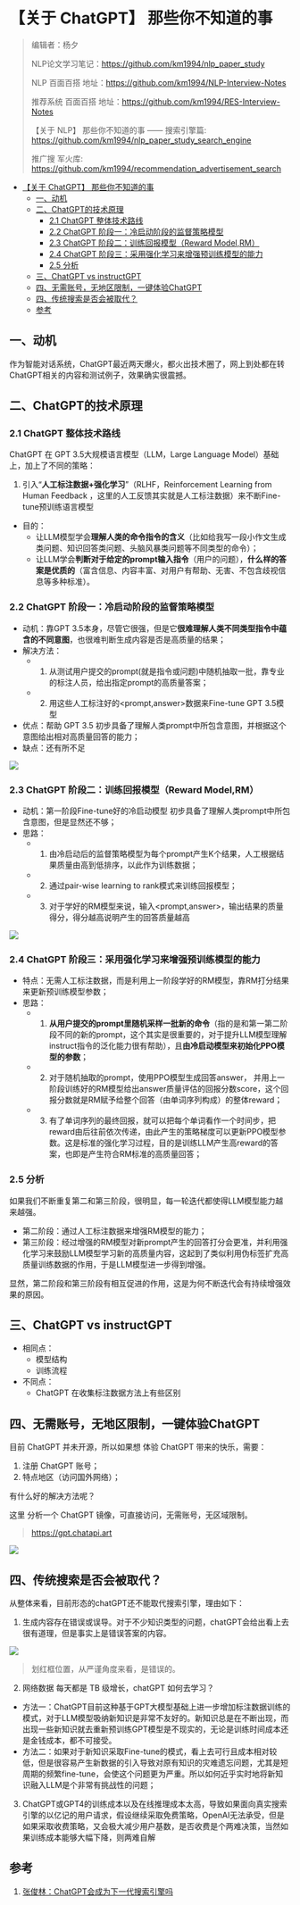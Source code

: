 # 【关于 ChatGPT】 那些你不知道的事

> 编辑者：杨夕
> 
> NLP论文学习笔记：https://github.com/km1994/nlp_paper_study
> 
> NLP 百面百搭 地址：https://github.com/km1994/NLP-Interview-Notes
> 
> 推荐系统 百面百搭 地址：https://github.com/km1994/RES-Interview-Notes
> 
> 【关于 NLP】 那些你不知道的事 —— 搜索引擎篇: https://github.com/km1994/nlp_paper_study_search_engine
> 
> 推广搜 军火库: https://github.com/km1994/recommendation_advertisement_search


- [【关于 ChatGPT】 那些你不知道的事](#关于-chatgpt-那些你不知道的事)
  - [一、动机](#一动机)
  - [二、ChatGPT的技术原理](#二chatgpt的技术原理)
    - [2.1 ChatGPT 整体技术路线](#21-chatgpt-整体技术路线)
    - [2.2 ChatGPT 阶段一：冷启动阶段的监督策略模型](#22-chatgpt-阶段一冷启动阶段的监督策略模型)
    - [2.3 ChatGPT 阶段二：训练回报模型（Reward Model,RM）](#23-chatgpt-阶段二训练回报模型reward-modelrm)
    - [2.4 ChatGPT 阶段三：采用强化学习来增强预训练模型的能力](#24-chatgpt-阶段三采用强化学习来增强预训练模型的能力)
    - [2.5 分析](#25-分析)
  - [三、ChatGPT vs instructGPT](#三chatgpt-vs-instructgpt)
  - [四、无需账号，无地区限制，一键体验ChatGPT](#四无需账号无地区限制一键体验chatgpt)
  - [四、传统搜索是否会被取代？](#四传统搜索是否会被取代)
  - [参考](#参考)

## 一、动机

作为智能对话系统，ChatGPT最近两天爆火，都火出技术圈了，网上到处都在转ChatGPT相关的内容和测试例子，效果确实很震撼。

## 二、ChatGPT的技术原理

### 2.1 ChatGPT 整体技术路线

ChatGPT 在 GPT 3.5大规模语言模型（LLM，Large Language Model）基础上，加上了不同的策略：

1. 引入“**人工标注数据+强化学习**”（RLHF，Reinforcement Learning from Human Feedback ，这里的人工反馈其实就是人工标注数据）来不断Fine-tune预训练语言模型

- 目的：
  - 让LLM模型学会**理解人类的命令指令的含义**（比如给我写一段小作文生成类问题、知识回答类问题、头脑风暴类问题等不同类型的命令）；
  - 让LLM学会**判断对于给定的prompt输入指令**（用户的问题），**什么样的答案是优质的**（富含信息、内容丰富、对用户有帮助、无害、不包含歧视信息等多种标准）。

### 2.2 ChatGPT 阶段一：冷启动阶段的监督策略模型

- 动机：靠GPT 3.5本身，尽管它很强，但是它**很难理解人类不同类型指令中蕴含的不同意图**，也很难判断生成内容是否是高质量的结果；
- 解决方法：
  - 1. 从测试用户提交的prompt(就是指令或问题)中随机抽取一批，靠专业的标注人员，给出指定prompt的高质量答案；
  - 2. 用这些人工标注好的<prompt,answer>数据来Fine-tune GPT 3.5模型
- 优点：帮助 GPT 3.5 初步具备了理解人类prompt中所包含意图，并根据这个意图给出相对高质量回答的能力；
- 缺点：还有所不足

![](img/20221211122759.png)

### 2.3 ChatGPT 阶段二：训练回报模型（Reward Model,RM）

- 动机：第一阶段Fine-tune好的冷启动模型 初步具备了理解人类prompt中所包含意图，但是显然还不够；
- 思路：
  - 1. 由冷启动后的监督策略模型为每个prompt产生K个结果，人工根据结果质量由高到低排序，以此作为训练数据；
  - 2. 通过pair-wise learning to rank模式来训练回报模型；
  - 3. 对于学好的RM模型来说，输入<prompt,answer>，输出结果的质量得分，得分越高说明产生的回答质量越高

![](img/20221211124310.png)

### 2.4 ChatGPT 阶段三：采用强化学习来增强预训练模型的能力

- 特点：无需人工标注数据，而是利用上一阶段学好的RM模型，靠RM打分结果来更新预训练模型参数；
- 思路：
  - 1. **从用户提交的prompt里随机采样一批新的命令**（指的是和第一第二阶段不同的新的prompt，这个其实是很重要的，对于提升LLM模型理解instruct指令的泛化能力很有帮助），且**由冷启动模型来初始化PPO模型的参数**；
  - 2. 对于随机抽取的prompt，使用PPO模型生成回答answer， 并用上一阶段训练好的RM模型给出answer质量评估的回报分数score，这个回报分数就是RM赋予给整个回答（由单词序列构成）的整体reward；
  - 3. 有了单词序列的最终回报，就可以把每个单词看作一个时间步，把reward由后往前依次传递，由此产生的策略梯度可以更新PPO模型参数。这是标准的强化学习过程，目的是训练LLM产生高reward的答案，也即是产生符合RM标准的高质量回答；

### 2.5 分析

如果我们不断重复第二和第三阶段，很明显，每一轮迭代都使得LLM模型能力越来越强。

- 第二阶段：通过人工标注数据来增强RM模型的能力；
- 第三阶段：经过增强的RM模型对新prompt产生的回答打分会更准，并利用强化学习来鼓励LLM模型学习新的高质量内容，这起到了类似利用伪标签扩充高质量训练数据的作用，于是LLM模型进一步得到增强。

显然，第二阶段和第三阶段有相互促进的作用，这是为何不断迭代会有持续增强效果的原因。

## 三、ChatGPT vs instructGPT

- 相同点：
  - 模型结构
  - 训练流程
- 不同点：
  - ChatGPT 在收集标注数据方法上有些区别

## 四、无需账号，无地区限制，一键体验ChatGPT

目前 ChatGPT 并未开源，所以如果想 体验 ChatGPT 带来的快乐，需要：

1. 注册 ChatGPT 账号；
2. 特点地区（访问国外网络）；

有什么好的解决方法呢？

这里 分析一个 ChatGPT 镜像，可直接访问，无需账号，无区域限制。

> https://gpt.chatapi.art

![](img/微信截图_20221211173928.png)

## 四、传统搜索是否会被取代？

从整体来看，目前形态的chatGPT还不能取代搜索引擎，理由如下：

1. 生成内容存在错误或误导。对于不少知识类型的问题，chatGPT会给出看上去很有道理，但是事实上是错误答案的内容。

![](img/微信截图_20221211174436.png)
> 划红框位置，从严谨角度来看，是错误的。

2. 网络数据 每天都是 TB 级增长，chatGPT 如何去学习？

- 方法一：ChatGPT目前这种基于GPT大模型基础上进一步增加标注数据训练的模式，对于LLM模型吸纳新知识是非常不友好的。新知识总是在不断出现，而出现一些新知识就去重新预训练GPT模型是不现实的，无论是训练时间成本还是金钱成本，都不可接受。
- 方法二：如果对于新知识采取Fine-tune的模式，看上去可行且成本相对较低，但是很容易产生新数据的引入导致对原有知识的灾难遗忘问题，尤其是短周期的频繁fine-tune，会使这个问题更为严重。所以如何近乎实时地将新知识融入LLM是个非常有挑战性的问题；

3. ChatGPT或GPT4的训练成本以及在线推理成本太高，导致如果面向真实搜索引擎的以亿记的用户请求，假设继续采取免费策略，OpenAI无法承受，但是如果采取收费策略，又会极大减少用户基数，是否收费是个两难决策，当然如果训练成本能够大幅下降，则两难自解

## 参考

1. [张俊林：ChatGPT会成为下一代搜索引擎吗](https://mp.weixin.qq.com/s/V0BTumv8Ax5ToMn8V2DdAA)



